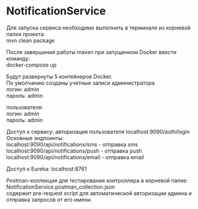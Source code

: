 # NotificationService

Для запуска сервиса необходимо выполнить в терминале из корневой папки проекта:  
mvn clean package

После завершения работы maven при запущенном Docker ввести команду:   
docker-compose up

Будут развернуты 5 контейнеров Docker.  
По умолчанию созданы учетные записи администратора  
логин: admin  
пароль: admin  

пользователя:  
логин: admin  
пароль: admin  

Доступ к сервису: авторизация пользователя localhost:9090/auth/login  
Основные эндпоинты:  
localhost:9090/api/notifications/sms - отправка sms  
localhost:9090/api/notifications/push - отправка push  
localhost:9090/api/notifications/email - отправка email  

Доступ к Eureka: localhost:8761  

Postman-коллекция для тестирования контроллера в корневой папке: NotificationService.postman_collection.json  
содержит pre-request script для автоматической авторизации админа и отправка запросов от его имени.
